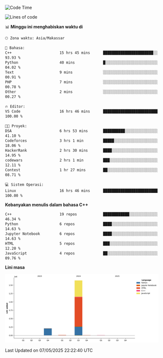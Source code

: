 <!--START_SECTION:waka-->
![Code Time](http://img.shields.io/badge/Code%20Time-197%20hrs%2010%20mins-blue)

![Lines of code](https://img.shields.io/badge/Sejak%20Hello%20World%20aku%20telah%20menulis-1.9%20million%20baris%20kode-blue)

📊 **Minggu ini menghabiskan waktu di** 

```text
🕑︎ Zona waktu: Asia/Makassar

💬 Bahasa: 
C++                      15 hrs 45 mins      ███████████████████████░░   93.93 % 
Python                   40 mins             █░░░░░░░░░░░░░░░░░░░░░░░░   04.02 % 
Text                     9 mins              ░░░░░░░░░░░░░░░░░░░░░░░░░   00.91 % 
PHP                      7 mins              ░░░░░░░░░░░░░░░░░░░░░░░░░   00.78 % 
Other                    2 mins              ░░░░░░░░░░░░░░░░░░░░░░░░░   00.27 % 

🔥 Editor: 
VS Code                  16 hrs 46 mins      █████████████████████████   100.00 % 

🐱‍💻 Proyek: 
DSA                      6 hrs 53 mins       ██████████░░░░░░░░░░░░░░░   41.10 % 
Codeforces               3 hrs 1 min         █████░░░░░░░░░░░░░░░░░░░░   18.06 % 
HackerRank               2 hrs 30 mins       ████░░░░░░░░░░░░░░░░░░░░░   14.95 % 
codewars                 2 hrs 1 min         ███░░░░░░░░░░░░░░░░░░░░░░   12.11 % 
Contest                  1 hr 27 mins        ██░░░░░░░░░░░░░░░░░░░░░░░   08.71 % 

💻 Sistem Operasi: 
Linux                    16 hrs 46 mins      █████████████████████████   100.00 % 
```

**Kebanyakan menulis dalam bahasa C++** 

```text
C++                      19 repos            ████████████░░░░░░░░░░░░░   46.34 % 
Python                   6 repos             ████░░░░░░░░░░░░░░░░░░░░░   14.63 % 
Jupyter Notebook         6 repos             ████░░░░░░░░░░░░░░░░░░░░░   14.63 % 
HTML                     5 repos             ███░░░░░░░░░░░░░░░░░░░░░░   12.20 % 
JavaScript               4 repos             ██░░░░░░░░░░░░░░░░░░░░░░░   09.76 % 
```



**Lini masa**

![Lines of Code chart](https://raw.githubusercontent.com/yusuf601/yusuf601/main/assets/bar_graph.png)


 Last Updated on 07/05/2025 22:22:40 UTC
<!--END_SECTION:waka-->
